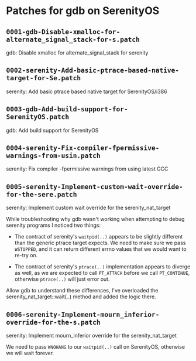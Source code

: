 # Patches for gdb on SerenityOS

## `0001-gdb-Disable-xmalloc-for-alternate_signal_stack-for-s.patch`

gdb: Disable xmalloc for alternate_signal_stack for serenity


## `0002-serenity-Add-basic-ptrace-based-native-target-for-Se.patch`

serenity: Add basic ptrace based native target for SerenityOS/i386


## `0003-gdb-Add-build-support-for-SerenityOS.patch`

gdb: Add build support for SerenityOS


## `0004-serenity-Fix-compiler-fpermissive-warnings-from-usin.patch`

serenity: Fix compiler -fpermissive warnings from using latest GCC


## `0005-serenity-Implement-custom-wait-override-for-the-sere.patch`

serenity: Implement custom wait override for the serenity_nat_target

While troubleshooting why gdb wasn't working when attempting to debug
serenity programs I noticed two things:

 - The contract of serenity's `waitpid(..)` appears to be slightly
   different than the generic ptrace target expects. We need to make
   sure we pass `WSTOPPED`, and it can return different errno values
   that we would want to re-try on.

-  The contract of serenity's `ptrace(..)` implementation appears to
   diverge as well, as we are expected to call `PT_ATTACH` before we
   call `PT_CONTINUE`, otherwise `ptrace(..)` will just error out.

Allow gdb to understand these differences, I've overloaded the
serenity_nat_target::wait(..) method and added the logic there.

## `0006-serenity-Implement-mourn_inferior-override-for-the-s.patch`

serenity: Implement mourn_inferior override for the serenity_nat_target

We need to pass `WNOHANG` to our `waitpid(..)` call on SerenityOS,
otherwise we will wait forever.

